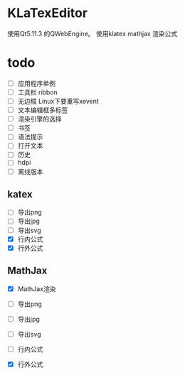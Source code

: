 # KLaTexEditor
使用Qt5.11.3 的QWebEngine。
使用klatex mathjax 渲染公式



# todo
- [ ] 应用程序单例
- [ ] 工具栏 ribbon
- [ ] 无边框 Linux下要重写xevent
- [ ] 文本编辑框多标签
- [ ] 渲染引擎的选择
- [ ] 书签
- [ ] 语法提示
- [ ] 打开文本
- [ ] 历史
- [ ] hdpi
- [ ] 离线版本
 
## katex
- [ ] 导出png
- [ ] 导出jpg
- [ ] 导出svg
- [x] 行内公式
- [x] 行外公式

## MathJax
- [x] MathJax渲染
- [ ] 导出png
- [ ] 导出jpg
- [ ] 导出svg
- [ ] 行内公式
- [x] 行外公式





